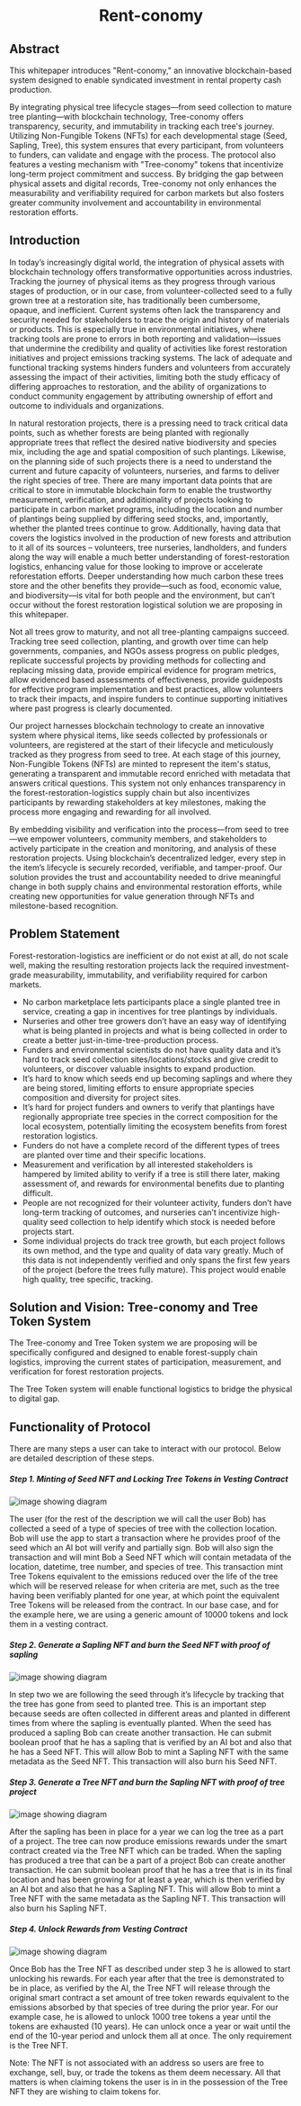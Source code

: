 <center><h1>Rent-conomy</h1></center>

## Abstract

This whitepaper introduces "Rent-conomy," an innovative blockchain-based system designed to enable syndicated investment in rental property cash production. 

By integrating physical tree lifecycle stages—from seed collection to mature tree planting—with blockchain technology, Tree-conomy offers transparency, security, and immutability in tracking each tree's journey. Utilizing Non-Fungible Tokens (NFTs) for each developmental stage (Seed, Sapling, Tree), this system ensures that every participant, from volunteers to funders, can validate and engage with the process. The protocol also features a vesting mechanism with "Tree-conomy" tokens that incentivize long-term project commitment and success. By bridging the gap between physical assets and digital records, Tree-conomy not only enhances the measurability and verifiability required for carbon markets but also fosters greater community involvement and accountability in environmental restoration efforts.

## Introduction 

In today’s increasingly digital world, the integration of physical assets with blockchain technology offers transformative opportunities across industries. Tracking the journey of physical items as they progress through various stages of production, or in our case, from volunteer-collected seed to a fully grown tree at a restoration site, has traditionally been cumbersome, opaque, and inefficient. Current systems often lack the transparency and security needed for stakeholders to trace the origin and history of materials or products. This is especially true in environmental initiatives, where tracking tools are prone to errors in both reporting and validation—issues that undermine the credibility and quality of activities like forest restoration initiatives and project emissions tracking systems. The lack of adequate and functional tracking systems hinders funders and volunteers from accurately assessing the impact of their activities, limiting both the study efficacy of differing approaches to restoration, and the ability of organizations to conduct community engagement by attributing ownership of effort and outcome to individuals and organizations. 
 
In natural restoration projects, there is a pressing need to track critical data points, such as whether forests are being planted with regionally appropriate trees that reflect the desired native biodiversity and species mix, including the age and spatial composition of such plantings. Likewise, on the planning side of such projects there is a need to understand the current and future capacity of volunteers, nurseries, and farms to deliver the right species of tree. There are many important data points that are critical to store in immutable blockchain form to enable the trustworthy measurement, verification, and additionality of projects looking to participate in carbon market programs, including the location and number of plantings being supplied by differing seed stocks, and, importantly, whether the planted trees continue to grow. Additionally, having data that covers the logistics involved in the production of new forests and attribution to it all of its sources – volunteers, tree nurseries, landholders, and funders along the way will enable a much better understanding of forest-restoration logistics, enhancing value for those looking to improve or accelerate reforestation efforts. Deeper understanding how much carbon these trees store and the other benefits they provide—such as food, economic value, and biodiversity—is vital for both people and the environment, but can’t occur without the forest restoration logistical solution we are proposing in this whitepaper. 
 
Not all trees grow to maturity, and not all tree-planting campaigns succeed. Tracking tree seed collection, planting, and growth over time can help governments, companies, and NGOs assess progress on public pledges, replicate successful projects by providing methods for collecting and replacing missing data, provide empirical evidence for program metrics, allow evidenced based assessments of effectiveness, provide guideposts for effective program implementation and best practices, allow volunteers to track their impacts, and inspire funders to continue supporting initiatives where past progress is clearly documented.
 
Our project harnesses blockchain technology to create an innovative system where physical items, like seeds collected by professionals or volunteers, are registered at the start of their lifecycle and meticulously tracked as they progress from seed to tree. At each stage of this journey, Non-Fungible Tokens (NFTs) are minted to represent the item's status, generating a transparent and immutable record enriched with metadata that answers critical questions. This system not only enhances transparency in the forest-restoration-logistics supply chain but also incentivizes participants by rewarding stakeholders at key milestones, making the process more engaging and rewarding for all involved.
 
By embedding visibility and verification into the process—from seed to tree—we empower volunteers, community members, and stakeholders to actively participate in the creation and monitoring, and analysis of these restoration projects. Using blockchain’s decentralized ledger, every step in the item’s lifecycle is securely recorded, verifiable, and tamper-proof. Our solution provides the trust and accountability needed to drive meaningful change in both supply chains and environmental restoration efforts, while creating new opportunities for value generation through NFTs and milestone-based recognition.


## Problem Statement

Forest-restoration-logistics are inefficient or do not exist at all, do not scale well, making the resulting restoration projects lack the required investment-grade measurability, immutability, and verifiability required for carbon markets. 

- No carbon marketplace lets participants place a single planted tree in service, creating a gap in incentives for tree plantings by individuals. 
- Nurseries and other tree growers don’t have an easy way of identifying what is being planted in projects and what is being collected in order to create a better just-in-time-tree-production process. 
- Funders and environmental scientists do not have quality data and it’s hard to track seed collection sites/locations/stocks and give credit to volunteers, or discover valuable insights to expand production.
- It’s hard to know which seeds end up becoming saplings and where they are being stored, limiting efforts to ensure appropriate species composition and diversity for project sites.
- It’s hard for project funders and owners to verify that plantings have regionally appropriate tree species in the correct composition for the local ecosystem, potentially limiting the ecosystem benefits from forest restoration logistics. 
- Funders do not have a complete record of the different types of trees are planted over time and their specific locations. 
- Measurement and verification by all interested stakeholders is hampered by limited ability to verify if a tree is still there later, making assessment of, and rewards for environmental benefits due to planting difficult. 
- People are not recognized for their volunteer activity, funders don’t have long-term tracking of outcomes, and nurseries can’t incentivize high-quality seed collection to help identify which stock is needed before projects start. 
- Some individual projects do track tree growth, but each project follows its own method, and the type and quality of data vary greatly. Much of this data is not independently verified and only spans the first few years of the project (before the trees fully mature). This project would enable high quality, tree specific, tracking. 

## Solution and Vision: Tree-conomy and Tree Token System 
The Tree-conomy and Tree Token system we are proposing will be specifically configured and designed to enable forest-supply chain logistics, improving the current states of participation, measurement, and verification for forest restoration projects. 

The Tree Token system will enable functional logistics to bridge the physical to digital gap.

## Functionality of Protocol
There are many steps a user can take to interact with our protocol.  Below are detailed description of these steps.

##### Step 1. Minting of Seed NFT and Locking Tree Tokens in Vesting Contract

![image showing diagram](/offchain/public/readme/step1.jpg)

The user (for the rest of the description we will call the user Bob) has collected a seed of a type of species of tree with the collection location.  Bob will use the app to start a transaction where he provides proof of the seed which an AI bot will verify and partially sign.  Bob will also sign the transaction and will mint Bob a Seed NFT which will contain metadata of the location, datetime, tree number, and species of tree.  This transaction mint Tree Tokens equivalent to the emissions reduced over the life of the tree which will be reserved release for when criteria are met, such as the tree having been verifiably planted for one year, at which point the equivalent Tree Tokens will be released from the contract. In our base case, and for the example here, we are using a generic amount of 10000 tokens and lock them in a vesting contract.


##### Step 2.  Generate a Sapling NFT and burn the Seed NFT with proof of sapling

![image showing diagram](/offchain/public/readme/step2.jpg)

In step two we are following the seed through it’s lifecycle by tracking that the tree has gone from seed to planted tree. This is an important step because seeds are often collected in different areas and planted in different times from where the sapling is eventually planted.  When the seed has produced a sapling Bob can create another transaction.  He can submit boolean proof that he has a sapling that is verified by an AI bot and also that he has a Seed NFT.  This will allow Bob to mint a Sapling NFT with the same metadata as the Seed NFT.  This transaction will also burn his Seed NFT.

##### Step 3. Generate a Tree NFT and burn the Sapling NFT with proof of tree project 

![image showing diagram](/offchain/public/readme/step3.jpg)

After the sapling has been in place for a year we can log the tree as a part of a project. The tree can now produce emissions rewards under the smart contract created via the Tree NFT which can be traded.  When the sapling has produced a tree that can be a part of a project Bob can create another transaction. He can submit boolean proof that he has a tree that is in its final location and has been growing for at least a year, which is then verified by an AI bot and also that he has a Sapling NFT. This will allow Bob to mint a Tree NFT with the same metadata as the Sapling NFT.  This transaction will also burn his Sapling NFT.

##### Step 4. Unlock Rewards from Vesting Contract 

![image showing diagram](/offchain/public/readme/step4.jpg)

Once Bob has the Tree NFT as described under step 3 he is allowed to start unlocking his rewards.  For each year after that the tree is demonstrated to be in place, as verified by the AI, the Tree NFT will release through the original smart contract a set amount of tree token rewards equivalent to the emissions absorbed by that species of tree during the prior year.  For our example case, he is allowed to unlock 1000 tree tokens a year until the tokens are exhausted (10 years).  He can unlock once a year or wait until the end of the 10-year period and unlock them all at once.  The only requirement is the Tree NFT.

Note: The NFT is not associated with an address so users are free to exchange, sell, buy, or trade the tokens as them deem necessary.  All that matters is when claiming tokens the user is in in the possession of the Tree NFT they are wishing to claim tokens for. 
